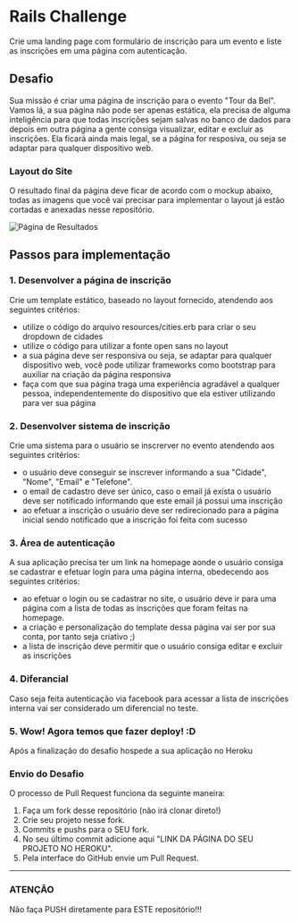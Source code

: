 # Rails Challenge

Crie uma landing page com formulário de inscrição para um evento e liste as inscrições em uma página com autenticação.
 
## Desafio

Sua missão é criar uma página de inscrição para o evento "Tour da Bel". Vamos lá, a sua página não pode ser apenas estática, ela precisa de alguma inteligência para que todas inscrições sejam salvas no banco de dados para depois em outra página a gente consiga visualizar, editar e excluir as inscrições. Ela ficará ainda mais legal, se a página for resposiva, ou seja se adaptar para qualquer dispositivo web.

### Layout do Site
O resultado final da página deve ficar de acordo com o mockup abaixo, todas as imagens que você vai precisar para implementar o layout já estão cortadas e anexadas nesse repositório.

![Página de Resultados](resources/mock.png)

## Passos para implementação

### 1. Desenvolver a página de inscrição

Crie um template estático, baseado no layout fornecido, atendendo aos seguintes critérios:

 - utilize o código do arquivo resources/cities.erb para criar o seu dropdown de cidades
 - utilize o código <link href='http://fonts.googleapis.com/css?family=Open+Sans:400,300,700' rel='stylesheet' type='text/css'> para utilizar a fonte open sans no layout
 - a sua página deve ser responsiva ou seja, se adaptar para qualquer dispositivo web, você pode utilizar frameworks como bootstrap para auxiliar na criação da página responsiva
 - faça com que sua página traga uma experiência agradável a qualquer pessoa, independentemente do dispositivo que ela estiver utilizando para ver sua página

### 2. Desenvolver sistema de inscrição

Crie uma sistema para o usuário se inscrerver no evento atendendo aos seguintes critérios:

 - o usuário deve conseguir se inscrever informando a sua "Cidade", "Nome", "Email" e "Telefone".
 - o email de cadastro deve ser único, caso o email já exista o usuário deve ser notificado informando que este email já possui uma inscrição
 - ao efetuar a inscrição o usuário deve ser redirecionado para a página inicial sendo notificado que a inscrição foi feita com sucesso
 
### 3. Área de autenticação

A sua aplicação precisa ter um link na homepage aonde o usuário consiga se cadastrar e efetuar login para uma página interna, obedecendo aos seguintes critérios:

 - ao efetuar o login ou se cadastrar no site, o usuário deve ir para uma página com a lista de todas as inscrições que foram feitas na homepage.
 - a criação e personalização do template dessa página vai ser por sua conta, por tanto seja criativo ;)
 - a lista de inscrição deve permitir que o usuário consiga editar e excluir as inscrições

### 4. Diferancial

Caso seja feita autenticação via facebook para acessar a lista de inscrições interna vai ser considerado um diferencial no teste.

### 5. Wow! Agora temos que fazer deploy! :D

Após a finalização do desafio hospede a sua aplicação no Heroku

### Envio do Desafio
O processo de Pull Request funciona da seguinte maneira:

1. Faça um fork desse repositório (não irá clonar direto!)
2. Crie seu projeto nesse fork.
3. Commits e pushs para o SEU fork.
4. No seu último commit adicione aqui "LINK DA PÁGINA DO SEU PROJETO NO HEROKU".
5. Pela interface do GitHub envie um Pull Request.

*****

### **ATENÇÃO** ###

Não faça PUSH diretamente para ESTE repositório!!!

